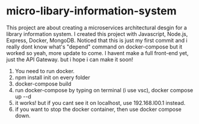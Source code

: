 # micro-libary-information-system
This project are about creating a microservices architectural desgin for a library information system. I created this project with Javascript, Node.js, Express, Docker, MongoDB.
Noticed that this is just my first commit and i really dont know what's "depend" command on docker-compose but it worked so yeah, more update to come.
I havent make a full front-end yet, just the API Gateway. but i hope i can make it soon!

1. You need to run docker.
2. npm install init on every folder
3. docker-compose build
3. run docker-compose by typing on terminal (i use vsc), docker compose up --d
4. it works! but if you cant see it on localhost, use 192.168.l00.1 instead.
5. if you want to stop the docker container, then use docker compose down.
